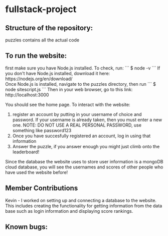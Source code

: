 # fullstack-project

## Structure of the repository:
puzzles contains all the actual code


## To run the website:
<p>
first make sure you have Node.js installed. To check, run:
```
$ node -v
```
If you don't have Node.js installed, download it here: https://nodejs.org/en/download/ <br>
Once Node.js is installed, navigate to the puzzles directory, then run
```
$ node sitescript.js
```
Then in your web browser, go to this link: http://localhost:3000

You should see the home page. To interact with the website:
1. register an account by putting in your username of choice and password. If your username is already taken, then you must enter a new one. NOTE: DO NOT USE A REAL PERSONAL PASSWORD, use something like password123
2. Once you have succesfully registered an account, log in using that information
2. Answer the puzzle, if you answer enough you might just climb onto the leaderboard!

Since the database the website uses to store user information is a mongoDB cloud database, you will see the usernames and scores of other people who have used the website before! 
</p>

## Member Contributions
Kevin - I worked on setting up and connecting a database to the website. This includes creating the functionality for getting information from the data base such as login information and displaying score rankings.


## Known bugs: 

